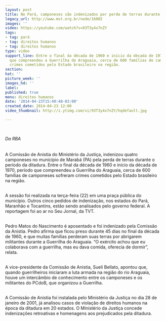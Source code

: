 ```yaml
---
layout: post
title: No Pará, camponeses são indenizados por perda de terras durante a ditadura
legacy_url: http://www.mst.org.br/node/16002
images: ''
video: https://youtube.com/watch?v=93T3y4x7nZY
tags:
- tag: pará
- tag: direitos humanos
- tag: direitos humanos
type: video
support_line: Entre o final da década de 1960 e início da década de 1970, período
  que compreendeu a Guerrilha do Araguaia, cerca de 600 famílias de camponeses sofreram
  crimes cometidos pelo Estado brasileiro na região.
section: 
hat: ''
picture_week: ''
images_hd: ''
label: 
published: true
menu: direitos humanos
date: '2014-04-23T15:40:48-03:00'
created_date: 2014-04-23 12:00
video_thumbnail: http://i.ytimg.com/vi/93T3y4x7nZY/hqdefault.jpg

---
```

<p>&nbsp;</p><p><em>Da RBA<br></em><br><br>A Comissão de Anistia do Ministério da Justiça, indenizou quatro camponeses no município de Marabá (PA) pela perda de terras durante o período da ditadura. Entre o final da década de 1960 e início da década de 1970, período que compreendeu a Guerrilha do Araguaia, cerca de 600 famílias de camponeses sofreram crimes cometidos pelo Estado brasileiro na região.</p><p><br>A sessão foi realizada na terça-feira (22) em uma praça pública do município. Outros cinco pedidos de indenização, nos estados do Pará, Maranhão e Tocantins, estão sendo analisados pelo governo federal. A reportagem foi ao ar no Seu Jornal, da TVT.</p><p><br>Pedro Matos do Nascimento é aposentado e foi indenizado pela Comissão da Anistia. Pedro afirma que ficou preso durante 45 dias no final da década de 1960, e que muitas famílias perderam suas terras por abrigarem militantes durante a Guerrilha do Araguaia. “O exército achou que eu colaborava com a guerrilha, mas eu dava comida, oferecia de dormir”, relata.</p><p><br>A vice-presidente da Comissão de Anistia, Sueli Bellato, apontou que, quando guerrilheiros iniciaram a luta armada na região do rio Araguaia, houve um intercâmbio de conhecimento entre os camponeses e os militantes do PCdoB, que organizou a Guerrilha.</p><p><br>A Comissão de Anistia foi instalada pelo Ministério da Justiça no dia 28 de janeiro de 2001, já analisou casos de violação de direitos humanos na época da ditadura em 20 estados. O Ministério da Justiça concede indenizações retroativas e homenagens aos prejudicados pela ditadura.</p><p><object width="600" height="500" data="http://www.youtube.com/v/93T3y4x7nZY" type="application/x-shockwave-flash"><param name="data" value="http://www.youtube.com/v/93T3y4x7nZY"><param name="src" value="http://www.youtube.com/v/93T3y4x7nZY"></object></p>
